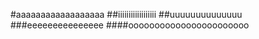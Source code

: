 #aaaaaaaaaaaaaaaaaa
##iiiiiiiiiiiiiiiiii
##uuuuuuuuuuuuuu
###eeeeeeeeeeeeeee
####ooooooooooooooooooooooo